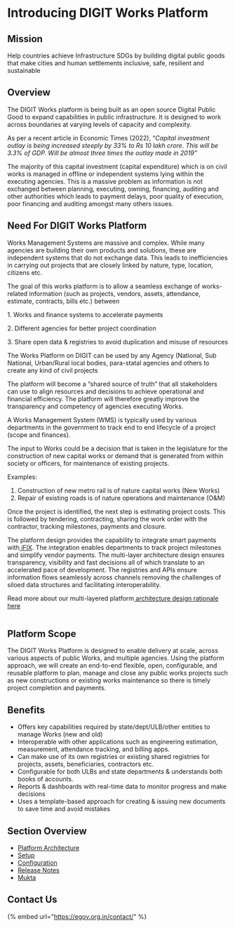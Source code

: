 # Introducing DIGIT Works Platform

## Mission

Help countries achieve Infrastructure SDGs by building digital public goods that make cities and human settlements inclusive, safe, resilient and sustainable

## Overview

The DIGIT Works platform is being built as an open source Digital Public Good to expand capabilities in public infrastructure. It is designed to work across boundaries at varying levels of capacity and complexity.

As per a recent article in Economic Times (2022), “_Capital investment outlay is being increased steeply by 33% to Rs 10 lakh crore. This will be 3.3% of GDP. Will be almost three times the outlay made in 2019”_

The majority of this capital investment (capital expenditure) which is on civil works is managed in offline or independent systems lying within the executing agencies. This is a massive problem as information is not exchanged between planning, executing, owning, financing, auditing and other authorities which leads to payment delays, poor quality of execution, poor financing and auditing amongst many others issues.

## Need For DIGIT Works Platform

Works Management Systems are massive and complex. While many agencies are building their own products and solutions, these are independent systems that do not exchange data. This leads to inefficiencies in carrying out projects that are closely linked by nature, type, location, citizens etc.&#x20;

The goal of this works platform is to allow a seamless exchange of works-related information (such as projects, vendors, assets, attendance, estimate, contracts, bills etc.) between&#x20;

&#x20;                 1\. Works and finance systems to accelerate payments

&#x20;                 2\. Different agencies for better project coordination&#x20;

&#x20;                 3\. Share open data & registries to avoid duplication and misuse of resources&#x20;

The Works Platform on DIGIT can be used by any Agency (National, Sub National, Urban/Rural local bodies, para-statal agencies and others to create any kind of civil projects

The platform will become a “shared source of truth” that all stakeholders can use to align resources and decisions to achieve operational and financial efficiency. The platform will therefore greatly improve the transparency and competency of agencies executing Works.

A Works Management System (WMS) is typically used by various departments in the government to track end to end lifecycle of a project (scope and finances).

The input to Works could be a decision that is taken in the legislature for the construction of new capital works or demand that is generated from within society or officers, for maintenance of existing projects.

Examples:

1. Construction of new metro rail is of nature capital works (New Works)
2. Repair of existing roads is of nature operations and maintenance (O\&M)

Once the project is identified, the next step is estimating project costs. This is followed by tendering, contracting, sharing the work order with the contractor, tracking milestones, payments and closure.

The platform design provides the capability to integrate smart payments with[ iFIX](http://ifix.digit.org/). The integration enables departments to track project milestones and simplify vendor payments. The multi-layer architecture design ensures transparency, visibility and fast decisions all of which translate to an accelerated pace of development. The registries and APIs ensure information flows seamlessly across channels removing the challenges of siloed data structures and facilitating interoperability.

Read more about our multi-layered platform[ architecture design rationale here](https://urban.digit.org/platform/architecture#multi-layer-architecture)

<figure><img src="https://lh4.googleusercontent.com/0Yp9shZbfLrToThjYRr9uF9_ZJGjUIV8JQ50XIdnus9Zp_a4qufcgURdM8axKkzbEkJF9beFws1mBL1yD1vspDaWDCIABIIbXXSujAPzhcgEz9b4_URYuUDavsI8fqlmIIO0t4GQPvggeisygykRM1c" alt=""><figcaption></figcaption></figure>

## Platform Scope

The DIGIT Works Platform is designed to enable delivery at scale, across various aspects of public Works, and multiple agencies. Using the platform approach, we will create an end-to-end flexible, open, configurable, and reusable platform to plan, manage and close any public works projects such as new constructions or existing works maintenance so there is timely project completion and payments.

## Benefits

* Offers key capabilities required by state/dept/ULB/other entities to manage Works (new and old)
* Interoperable with other applications such as engineering estimation, measurement, attendance tracking, and billing apps.
* Can make use of its own registries or existing shared registries for projects, assets, beneficiaries, contractors etc.
* Configurable for both ULBs and state departments & understands both books of accounts.
* Reports & dashboards with real-time data to monitor progress and make decisions
* Uses a template-based approach for creating & issuing new documents to save time and avoid mistakes

## Section Overview

* [Platform Architecture](platform/architecture/)
* [Setup](platform/setup.md)
* [Configuration](<platform/configuration/README (1).md>)
* [Release Notes](platform/release-notes/)
* [Mukta](programs/mukta/)

## Contact Us

{% embed url="https://egov.org.in/contact/" %}
